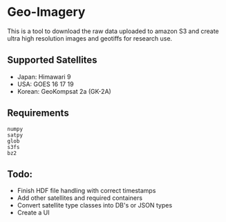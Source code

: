 # Geo-Imagery

This is a tool to download the raw data uploaded to amazon S3  and create ultra high resolution images and geotiffs for research use. 


## Supported Satellites
- Japan: Himawari 9 
- USA: GOES 16 17 19
- Korean: GeoKompsat 2a (GK-2A)


## Requirements

    numpy
    satpy
    glob
    s3fs
    bz2

## Todo:

- Finish HDF file handling with correct timestamps
- Add other satellites and required containers 
- Convert satellite type classes into DB's or JSON types
- Create a UI 
